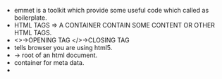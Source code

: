 - emmet is a toolkit which provide some useful code which called as boilerplate.
- HTML TAGS => A CONTAINER CONTAIN SOME CONTENT OR OTHER HTML TAGS.
- <>->OPENING TAG </>->CLOSING TAG
- <!Doctype html> tells browser you are using html5.
- <HTML> -> root of an html document.
- <head> container for meta data.
- <title> page title.
- <body> contains all the data rendered on the browser.
- <p> content or container in which a content has. 
